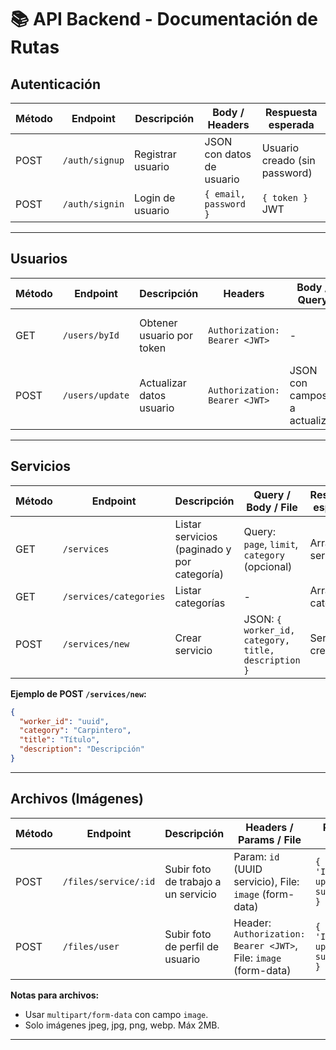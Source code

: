 # 📚 API Backend - Documentación de Rutas

## Autenticación

| Método | Endpoint        | Descripción             | Body / Headers                | Respuesta esperada            |
|--------|----------------|-------------------------|-------------------------------|-------------------------------|
| POST   | `/auth/signup` | Registrar usuario       | JSON con datos de usuario     | Usuario creado (sin password) |
| POST   | `/auth/signin` | Login de usuario        | `{ email, password }`         | `{ token }` JWT               |

---

## Usuarios

| Método | Endpoint        | Descripción                | Headers                        | Body / Query                  | Respuesta esperada            |
|--------|----------------|----------------------------|--------------------------------|-------------------------------|-------------------------------|
| GET    | `/users/byId`  | Obtener usuario por token  | `Authorization: Bearer <JWT>`  | -                             | Usuario con datos y dirección |
| POST   | `/users/update`| Actualizar datos usuario   | `Authorization: Bearer <JWT>`  | JSON con campos a actualizar  | OK / Error                    |

---

## Servicios

| Método | Endpoint               | Descripción                    | Query / Body / File                | Respuesta esperada        |
|--------|------------------------|--------------------------------|------------------------------------|---------------------------|
| GET    | `/services`            | Listar servicios (paginado y por categoría) | Query: `page`, `limit`, `category` (opcional) | Array de servicios        |
| GET    | `/services/categories` | Listar categorías              | -                                  | Array de categorías       |
| POST   | `/services/new`        | Crear servicio                 | JSON: `{ worker_id, category, title, description }` | Servicio creado           |

**Ejemplo de POST `/services/new`:**

```json
{
  "worker_id": "uuid",
  "category": "Carpintero",
  "title": "Título",
  "description": "Descripción"
}
```

---

## Archivos (Imágenes)

| Método | Endpoint                | Descripción                              | Headers / Params / File                | Respuesta esperada                |
|--------|-------------------------|------------------------------------------|----------------------------------------|-----------------------------------|
| POST   | `/files/service/:id`    | Subir foto de trabajo a un servicio      | Param: `id` (UUID servicio), File: `image` (form-data) | `{ message: 'Image uploaded successfully' }` |
| POST   | `/files/user`           | Subir foto de perfil de usuario          | Header: `Authorization: Bearer <JWT>`, File: `image` (form-data) | `{ message: 'Image uploaded successfully' }` |

**Notas para archivos:**
- Usar `multipart/form-data` con campo `image`.
- Solo imágenes jpeg, jpg, png, webp. Máx 2MB.

---
